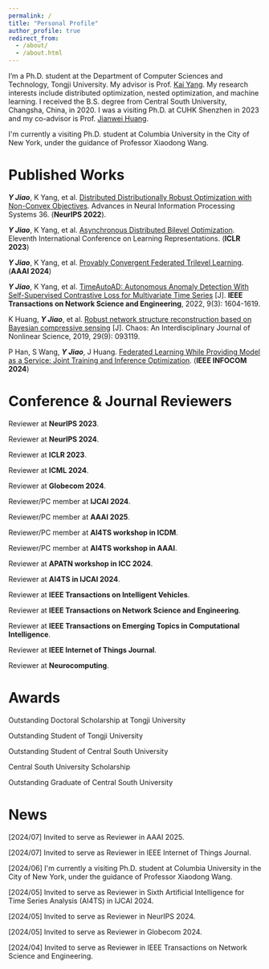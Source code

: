 ```yaml
---
permalink: /
title: "Personal Profile"
author_profile: true
redirect_from: 
  - /about/
  - /about.html
---
```



I’m a Ph.D. student at the Department of Computer Sciences and Technology, Tongji University. My advisor is Prof. [Kai Yang](https://scholar.google.com/citations?user=irQuUaYAAAAJ&hl=zh-CN&oi=sra). My research interests include distributed optimization, nested optimization, and machine learning. I received the B.S. degree from Central South University, Changsha, China, in 2020. I was a visiting Ph.D. at CUHK Shenzhen in 2023 and my co-advisor is Prof. [Jianwei Huang](https://jianwei.cuhk.edu.cn/).

I'm currently a visiting Ph.D. student at Columbia University in the City of New York, under the guidance of Professor Xiaodong Wang.

Published Works
======
***Y Jiao***, K Yang, et al. [Distributed Distributionally Robust Optimization with Non-Convex Objectives](https://proceedings.neurips.cc/paper_files/paper/2022/file/34899013589ef41aea4d7b2f0ef310c1-Paper-Conference.pdf). Advances in Neural Information Processing Systems 36. (**NeurIPS 2022**). 

***Y Jiao***, K Yang, et al. [Asynchronous Distributed Bilevel Optimization](https://openreview.net/pdf?id=_i0-12XqVJZ). Eleventh International Conference on Learning Representations. (**ICLR 2023**) 

***Y Jiao***, K Yang, et al. [Provably Convergent Federated Trilevel Learning](https://ojs.aaai.org/index.php/AAAI/article/view/29190). (**AAAI 2024**) 

***Y Jiao***, K Yang, et al. [TimeAutoAD: Autonomous Anomaly Detection With Self-Supervised Contrastive Loss for Multivariate Time Series](https://ieeexplore.ieee.org/abstract/document/9705079) [J]. **IEEE Transactions on Network Science and Engineering**, 2022, 9(3): 1604-1619. 

K Huang, ***Y Jiao***, et al. [Robust network structure reconstruction based on Bayesian compressive sensing](https://pubs.aip.org/aip/cha/article-abstract/29/9/093119/341804/Robust-network-structure-reconstruction-based-on?redirectedFrom=fulltext) [J]. Chaos: An Interdisciplinary Journal of Nonlinear Science, 2019, 29(9): 093119.

P Han, S Wang, ***Y Jiao***, J Huang. [Federated Learning While Providing Model as a Service: Joint Training and Inference Optimization](https://arxiv.org/pdf/2312.12863v2.pdf). (**IEEE INFOCOM 2024**)

Conference & Journal Reviewers
======
Reviewer at **NeurIPS 2023**.

Reviewer at **NeurIPS 2024**.

Reviewer at **ICLR 2023**. 

Reviewer at **ICML 2024**. 

Reviewer at **Globecom 2024**.

Reviewer/PC member at **IJCAI 2024**. 

Reviewer/PC member at **AAAI 2025**. 

Reviewer/PC member at **AI4TS workshop in ICDM**. 

Reviewer/PC member at **AI4TS workshop in AAAI**. 

Reviewer at **APATN workshop in ICC 2024**.

Reviewer at **AI4TS in IJCAI 2024**.

Reviewer at **IEEE Transactions on Intelligent Vehicles**. 

Reviewer at **IEEE Transactions on Network Science and Engineering**. 

Reviewer at **IEEE Transactions on Emerging Topics in Computational Intelligence**. 

Reviewer at **IEEE Internet of Things Journal**. 

Reviewer at **Neurocomputing**. 

Awards
======

Outstanding Doctoral Scholarship at Tongji University

Outstanding Student of Tongji University

Outstanding Student of Central South University

Central South University Scholarship

Outstanding Graduate of Central South University

News
======
[2024/07] Invited to serve as Reviewer in AAAI 2025.

[2024/07] Invited to serve as Reviewer in IEEE Internet of Things Journal.

[2024/06] I'm currently a visiting Ph.D. student at Columbia University in the City of New York, under the guidance of Professor Xiaodong Wang.

[2024/05] Invited to serve as Reviewer in Sixth Artificial Intelligence for Time Series Analysis (AI4TS) in IJCAI 2024.

[2024/05] Invited to serve as Reviewer in NeurIPS 2024.

[2024/05] Invited to serve as Reviewer in Globecom 2024.

[2024/04] Invited to serve as Reviewer in IEEE Transactions on Network Science and Engineering.
